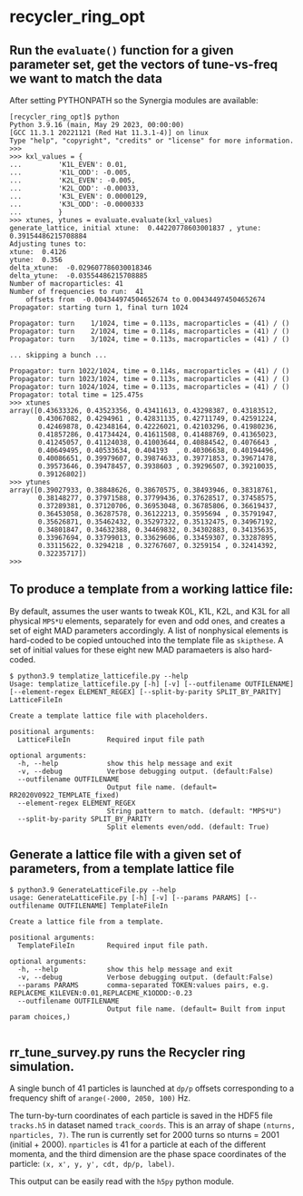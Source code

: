 # recycler_ring_opt

## Run the ```evaluate()``` function for a given parameter set, get the vectors of tune-vs-freq we want to match the data

After setting  PYTHONPATH so the Synergia modules are available:
```
[recycler_ring_opt]$ python
Python 3.9.16 (main, May 29 2023, 00:00:00) 
[GCC 11.3.1 20221121 (Red Hat 11.3.1-4)] on linux
Type "help", "copyright", "credits" or "license" for more information.
>>> 
>>> kxl_values = {
...         'K1L_EVEN': 0.01,
...         'K1L_ODD': -0.005,
...         'K2L_EVEN': -0.005,
...         'K2L_ODD': -0.00033,
...         'K3L_EVEN': 0.0000129,
...         'K3L_ODD': -0.0000333
...         }
>>> xtunes, ytunes = evaluate.evaluate(kxl_values)
generate_lattice, initial xtune:  0.44220778603001837 , ytune:  0.39154486215708884
Adjusting tunes to:
xtune:  0.4126
ytune:  0.356
delta_xtune:  -0.029607786030018346
delta_ytune:  -0.03554486215708885
Number of macroparticles: 41
Number of frequencies to run:  41
    offsets from  -0.004344974504652674 to 0.004344974504652674
Propagator: starting turn 1, final turn 1024

Propagator: turn    1/1024, time = 0.113s, macroparticles = (41) / ()
Propagator: turn    2/1024, time = 0.114s, macroparticles = (41) / ()
Propagator: turn    3/1024, time = 0.113s, macroparticles = (41) / ()

... skipping a bunch ...

Propagator: turn 1022/1024, time = 0.114s, macroparticles = (41) / ()
Propagator: turn 1023/1024, time = 0.113s, macroparticles = (41) / ()
Propagator: turn 1024/1024, time = 0.113s, macroparticles = (41) / ()
Propagator: total time = 125.475s
>>> xtunes
array([0.43633326, 0.43523356, 0.43411613, 0.43298387, 0.43183512,
       0.43067082, 0.4294961 , 0.42831135, 0.42711749, 0.42591224,
       0.42469878, 0.42348164, 0.42226021, 0.42103296, 0.41980236,
       0.41857286, 0.41734424, 0.41611508, 0.41488769, 0.41365023,
       0.41245057, 0.41124038, 0.41003644, 0.40884542, 0.4076643 ,
       0.40649495, 0.40533634, 0.404193  , 0.40306638, 0.40194496,
       0.40086651, 0.39979607, 0.39874633, 0.39771853, 0.39671478,
       0.39573646, 0.39478457, 0.3938603 , 0.39296507, 0.39210035,
       0.39126802])
>>> ytunes
array([0.39027933, 0.38848626, 0.38670575, 0.38493946, 0.38318761,
       0.38148277, 0.37971588, 0.37799436, 0.37628517, 0.37458575,
       0.37289381, 0.37120706, 0.36953048, 0.36785806, 0.36619437,
       0.36453058, 0.36287578, 0.36122213, 0.3595694 , 0.35791947,
       0.35626871, 0.35462432, 0.35297322, 0.35132475, 0.34967192,
       0.34801847, 0.34632388, 0.34469832, 0.34302883, 0.34135635,
       0.33967694, 0.33799013, 0.33629606, 0.33459307, 0.33287895,
       0.33115622, 0.3294218 , 0.32767607, 0.3259154 , 0.32414392,
       0.32235717])
>>> 
```

## To produce a template from a working lattice file:
By default, assumes the user wants to tweak K0L, K1L, K2L, and K3L for all physical ```MPS*U``` elements, separately for even and odd ones, and creates a set of eight MAD parameters accordingly. A list of nonphysical elements is hard-coded to be copied untouched into the template file as ```skipthese```. A set of initial values for these eight new MAD paramaeters is also hard-coded.

```
$ python3.9 templatize_latticefile.py --help                  
Usage: templatize_latticefile.py [-h] [-v] [--outfilename OUTFILENAME] [--element-regex ELEMENT_REGEX] [--split-by-parity SPLIT_BY_PARITY] LatticeFileIn

Create a template lattice file with placeholders.

positional arguments:
  LatticeFileIn         Required input file path

optional arguments:
  -h, --help            show this help message and exit
  -v, --debug           Verbose debugging output. (default:False)
  --outfilename OUTFILENAME
                        Output file name. (default= RR2020V0922_TEMPLATE_fixed)
  --element-regex ELEMENT_REGEX
                        String pattern to match. (default: "MPS*U")
  --split-by-parity SPLIT_BY_PARITY
                        Split elements even/odd. (default: True)
```
## Generate a lattice file with a given set of parameters, from a template lattice file
``` 
$ python3.9 GenerateLatticeFile.py --help                                                                                 
usage: GenerateLatticeFile.py [-h] [-v] [--params PARAMS] [--outfilename OUTFILENAME] TemplateFileIn

Create a lattice file from a template.

positional arguments:
  TemplateFileIn        Required input file path.

optional arguments:
  -h, --help            show this help message and exit
  -v, --debug           Verbose debugging output. (default:False)
  --params PARAMS       comma-separated TOKEN:values pairs, e.g. REPLACEME_K1LEVEN:0.01,REPLACEME_K1ODDD:-0.23
  --outfilename OUTFILENAME
                        Output file name. (default= Built from input param choices,)


```

## rr_tune_survey.py runs the Recycler ring simulation.

A single bunch of 41 particles is launched at `dp/p` offsets corresponding to a frequency shift of `arange(-2000, 2050, 100)` Hz.

The turn-by-turn coordinates of each particle is saved in the HDF5 file `tracks.h5` in dataset named `track_coords`. This is an array of shape `(nturns, nparticles, 7)`. The run is currently set for 2000 turns so nturns = 2001 (initial + 2000). `nparticles` is 41 for a particle at each of the different momenta, and the third dimension are the phase space coordinates of the particle: `(x, x', y, y', cdt, dp/p, label)`.
 
This output can be easily read with the `h5py` python module.
